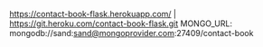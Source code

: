 https://contact-book-flask.herokuapp.com/ | https://git.heroku.com/contact-book-flask.git
MONGO_URL: mongodb://sand:sand@mongoprovider.com:27409/contact-book